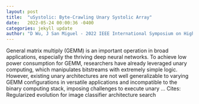 ```yaml
---
layout: post
title:  "uSystolic: Byte-Crawling Unary Systolic Array"
date:   2022-05-24 00:00:36 -0400
categories: jekyll update
author: "D Wu, J San Miguel - 2022 IEEE International Symposium on High …, 2022"
---
```

General matrix multiply (GEMM) is an important operation in broad applications, especially the thriving deep neural networks. To achieve low power consumption for GEMM, researchers have already leveraged unary computing, which manipulates bitstreams with extremely simple logic. However, existing unary architectures are not well generalizable to varying GEMM configurations in versatile applications and incompatible to the binary computing stack, imposing challenges to execute unary … Cites: ‪Regularized evolution for image classifier architecture search‬